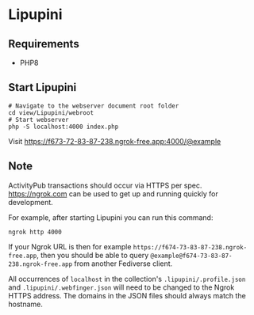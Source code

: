 # Lipupini

## Requirements

- PHP8

## Start Lipupini

```shell
# Navigate to the webserver document root folder
cd view/Lipupini/webroot
# Start webserver
php -S localhost:4000 index.php
```

Visit https://f673-72-83-87-238.ngrok-free.app:4000/@example

## Note

ActivityPub transactions should occur via HTTPS per spec. https://ngrok.com can be used to get up and running quickly for development.

For example, after starting Lipupini you can run this command:

```shell
ngrok http 4000
```

If your Ngrok URL is then for example `https://f674-73-83-87-238.ngrok-free.app`, then you should be able to query `@example@f674-73-83-87-238.ngrok-free.app` from another Fediverse client.

All occurrences of `localhost` in the collection's `.lipupini/.profile.json` and `.lipupini/.webfinger.json` will need to be changed to the Ngrok HTTPS address. The domains in the JSON files should always match the hostname.
